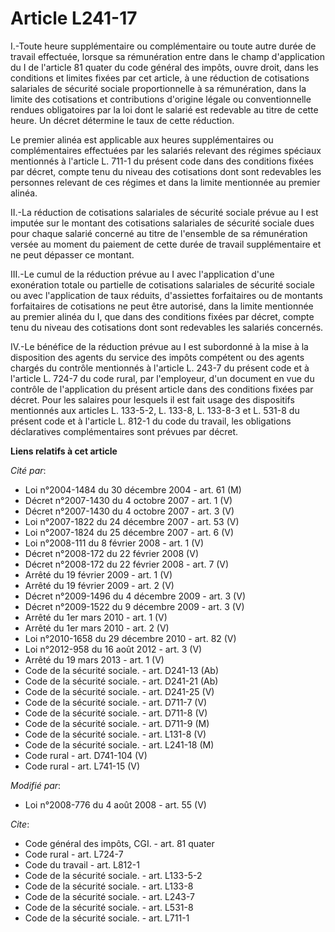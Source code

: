 # Article L241-17

I.-Toute heure supplémentaire ou complémentaire ou toute autre durée de travail effectuée, lorsque sa rémunération entre dans
le champ d'application du I de l'article 81 quater du code général des impôts, ouvre droit, dans les conditions et limites
fixées par cet article, à une réduction de cotisations salariales de sécurité sociale proportionnelle à sa rémunération, dans
la limite des cotisations et contributions d'origine légale ou conventionnelle rendues obligatoires par la loi dont le
salarié est redevable au titre de cette heure. Un décret détermine le taux de cette réduction. 

Le premier alinéa est applicable aux heures supplémentaires ou complémentaires effectuées par les salariés relevant des
régimes spéciaux mentionnés à l'article L. 711-1 du présent code dans des conditions fixées par décret, compte tenu du niveau
des cotisations dont sont redevables les personnes relevant de ces régimes et dans la limite mentionnée au premier alinéa. 

II.-La réduction de cotisations salariales de sécurité sociale prévue au I est imputée sur le montant des cotisations
salariales de sécurité sociale dues pour chaque salarié concerné au titre de l'ensemble de sa rémunération versée au moment
du paiement de cette durée de travail supplémentaire et ne peut dépasser ce montant. 

III.-Le cumul de la réduction prévue au I avec l'application d'une exonération totale ou partielle de cotisations salariales
de sécurité sociale ou avec l'application de taux réduits, d'assiettes forfaitaires ou de montants forfaitaires de
cotisations ne peut être autorisé, dans la limite mentionnée au premier alinéa du I, que dans des conditions fixées par
décret, compte tenu du niveau des cotisations dont sont redevables les salariés concernés. 

IV.-Le bénéfice de la réduction prévue au I est subordonné à la mise à la disposition des agents du service des impôts
compétent ou des agents chargés du contrôle mentionnés à l'article L. 243-7 du présent code et à l'article L. 724-7 du code
rural, par l'employeur, d'un document en vue du contrôle de l'application du présent article dans des conditions fixées par
décret. Pour les salaires pour lesquels il est fait usage des dispositifs mentionnés aux articles L. 133-5-2, L. 133-8, L.
133-8-3 et L. 531-8 du présent code et à l'article L. 812-1 du code du travail, les obligations déclaratives complémentaires
sont prévues par décret.

**Liens relatifs à cet article**

_Cité par_:

  - Loi n°2004-1484 du 30 décembre 2004 - art. 61 (M)
  - Décret n°2007-1430 du 4 octobre 2007 - art. 1 (V)
  - Décret n°2007-1430 du 4 octobre 2007 - art. 3 (V)
  - Loi n°2007-1822 du 24 décembre 2007 - art. 53 (V)
  - Loi n°2007-1824 du 25 décembre 2007 - art. 6 (V)
  - Loi n°2008-111 du 8 février 2008 - art. 1 (V)
  - Décret n°2008-172 du 22 février 2008 (V)
  - Décret n°2008-172 du 22 février 2008 - art. 7 (V)
  - Arrêté du 19 février 2009 - art. 1 (V)
  - Arrêté du 19 février 2009 - art. 2 (V)
  - Décret n°2009-1496 du 4 décembre 2009 - art. 3 (V)
  - Décret n°2009-1522 du 9 décembre 2009 - art. 3 (V)
  - Arrêté du 1er mars 2010 - art. 1 (V)
  - Arrêté du 1er mars 2010 - art. 2 (V)
  - Loi n°2010-1658 du 29 décembre 2010 - art. 82 (V)
  - Loi n°2012-958 du 16 août 2012 - art. 3 (V)
  - Arrêté du 19 mars 2013 - art. 1 (V)
  - Code de la sécurité sociale. - art. D241-13 (Ab)
  - Code de la sécurité sociale. - art. D241-21 (Ab)
  - Code de la sécurité sociale. - art. D241-25 (V)
  - Code de la sécurité sociale. - art. D711-7 (V)
  - Code de la sécurité sociale. - art. D711-8 (V)
  - Code de la sécurité sociale. - art. D711-9 (M)
  - Code de la sécurité sociale. - art. L131-8 (V)
  - Code de la sécurité sociale. - art. L241-18 (M)
  - Code rural - art. D741-104 (V)
  - Code rural - art. L741-15 (V)

_Modifié par_:

  - Loi n°2008-776 du 4 août 2008 - art. 55 (V)

_Cite_:

  - Code général des impôts, CGI. - art. 81 quater
  - Code rural - art. L724-7
  - Code du travail - art. L812-1
  - Code de la sécurité sociale. - art. L133-5-2
  - Code de la sécurité sociale. - art. L133-8
  - Code de la sécurité sociale. - art. L243-7
  - Code de la sécurité sociale. - art. L531-8
  - Code de la sécurité sociale. - art. L711-1
